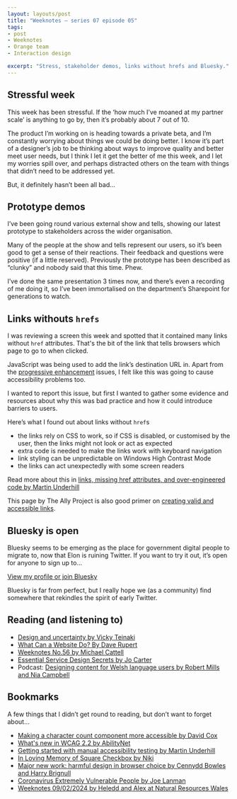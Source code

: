 ```yaml
---
layout: layouts/post
title: "Weeknotes – series 07 episode 05"
tags:
- post
- Weeknotes
- Orange team
- Interaction design

excerpt: "Stress, stakeholder demos, links without hrefs and Bluesky."
---
```


## Stressful week

This week has been stressful. If the ‘how much I’ve moaned at my partner scale’ is anything to go by, then it’s probably about 7 out of 10.

The product I’m working on is heading towards a private beta, and I’m constantly worrying about things we could be doing better. I know it’s part of a designer’s job to be thinking about ways to improve quality and better meet user needs, but I think I let it get the better of me this week, and I let my worries spill over, and perhaps distracted others on the team with things that didn’t need to be addressed yet.

But, it definitely hasn’t been all bad…

## Prototype demos

I’ve been going round various external show and tells, showing our latest prototype to stakeholders across the wider organisation.

Many of the people at the show and tells represent our users, so it’s been good to get a sense of their reactions. Their feedback and questions were positive (if a little reserved). Previously the prototype has been described as “clunky” and nobody said that this time. Phew.

I’ve done the same presentation 3 times now, and there’s even a recording of me doing it, so I’ve been immortalised on the department’s Sharepoint for generations to watch.

## Links withouts `hrefs`

I was reviewing a screen this week and spotted that it contained many links without `href` attributes. That's the bit of the link that tells browsers which page to go to when clicked.

JavaScript was being used to add the link’s destination URL in. Apart from the [progressive enhancement](https://www.gov.uk/service-manual/technology/using-progressive-enhancement) issues, I felt like this was going to cause accessibility problems too.

I wanted to report this issue, but first I wanted to gather some evidence and resources about why this was bad practice and how it could introduce barriers to users.

Here’s what I found out about links without `href`s

- the links rely on CSS to work, so if CSS is disabled, or customised by the user, then the links might not look or act as expected
- extra code is needed to make the links work with keyboard navigation
- link styling can be unpredictable on Windows High Contrast Mode
- the links can act unexpectedly with some screen readers

Read more about this in [links, missing href attributes, and over-engineered code by Martin Underhill](https://www.tempertemper.net/blog/links-missing-href-attributes-and-over-engineered-code)

This page by The Ally Project is also good primer on [creating valid and accessible links](https://www.a11yproject.com/posts/creating-valid-and-accessible-links/).

## Bluesky is open

Bluesky seems to be emerging as the place for government digital people to migrate to, now that Elon is ruining Twitter. If you want to try it out, it’s open for anyone to sign up to…

[View my profile or join Bluesky](https://bsky.app/profile/benjystanton.co.uk)

Bluesky is far from perfect, but I really hope we (as a community) find somewhere that rekindles the spirit of early Twitter.

## Reading (and listening to)

- [Design and uncertainty by Vicky Teinaki](https://www.vickyteinaki.com/blog/design-and-uncertainty/)
- [What Can a Website Do? By Dave Rupert](https://daverupert.com/2024/01/what-can-a-website-do/)
- [Weeknotes No.56 by Michael Cattell](https://michaelcattell.com/2024/02/03/weeknotes-no56.html)
- [Essential Service Design Secrets by Jo Carter](https://www.weareserviceworks.com/blog/service-design-secrets)
- Podcast: [Designing content for Welsh language users by Robert Mills and Nia Campbell](https://www.fourthwallcontent.com/podcasts/designing-content-for-welsh-language-users)

## Bookmarks

A few things that I didn’t get round to reading, but don’t want to forget about…

- [Making a character count component more accessible by David Cox](https://dav-idc.com/making-a-character-count-component-more-accessible/)
- [What's new in WCAG 2.2 by AbilityNet](https://abilitynet.org.uk/webinars/whats-new-wcag-22)
- [Getting started with manual accessibility testing by Martin Underhill](https://speakerdeck.com/tempertemper/getting-started-with-manual-accessibility-testing)
- [In Loving Memory of Square Checkbox by Niki](https://tonsky.me/blog/checkbox/)
- [Major new work: harmful design in browser choice by Cennydd Bowles and Harry Brignull](https://cennydd.com/writing/major-new-work-harmful-design-in-browser-choice)
- [Coronavirus Extremely Vulnerable People by Joe Lanman](https://joelanman.com/projects/coronavirus-extremely-vulnerable-people/)
- [Weeknotes 09/02/2024 by Heledd and Alex at Natural Resources Wales](https://nrw-digital.github.io/week-notes/en/updates/2024/02/09/week-notes.html)